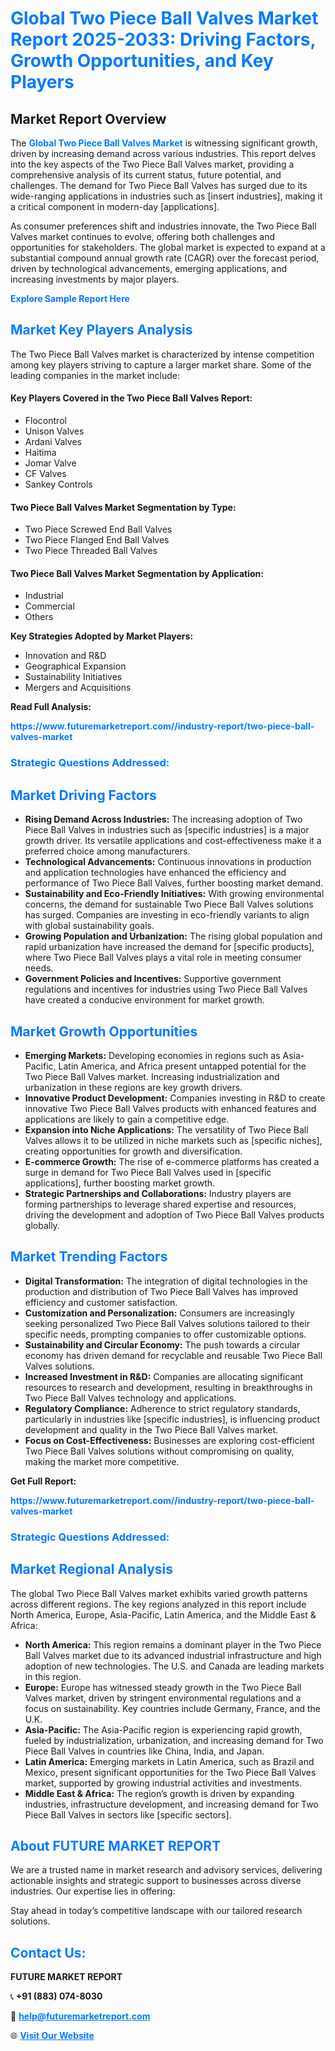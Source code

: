 <h1 style="color: #007BFF;">Global Two Piece Ball Valves Market Report 2025-2033: Driving Factors, Growth Opportunities, and Key Players</h1>

<section id="overview">
<h2>Market Report Overview</h2>
<p>The <a href="https://www.futuremarketreport.com//industry-report/two-piece-ball-valves-market" style="color: #007BFF; text-decoration: none;"><strong>Global Two Piece Ball Valves Market</strong></a> is witnessing significant growth, driven by increasing demand across various industries. This report delves into the key aspects of the Two Piece Ball Valves market, providing a comprehensive analysis of its current status, future potential, and challenges. The demand for Two Piece Ball Valves has surged due to its wide-ranging applications in industries such as [insert industries], making it a critical component in modern-day [applications].</p>
<p>As consumer preferences shift and industries innovate, the Two Piece Ball Valves market continues to evolve, offering both challenges and opportunities for stakeholders. The global market is expected to expand at a substantial compound annual growth rate (CAGR) over the forecast period, driven by technological advancements, emerging applications, and increasing investments by major players.</p>
</section>

<section id="overview">
<p><a href="https://www.futuremarketreport.com//request-sample/reportId=92437" style="color: #007BFF; text-decoration: none;"><strong>Explore Sample Report Here</strong></a></p>
</section>

<section id="key-players">
<h2 style="color: #007BFF;">Market Key Players Analysis</h2>
<p>The Two Piece Ball Valves market is characterized by intense competition among key players striving to capture a larger market share. Some of the leading companies in the market include:</p>
<h4>Key Players Covered in the Two Piece Ball Valves Report:</h4>
<ul><li>Flocontrol</li><li>Unison Valves</li><li>Ardani Valves</li><li>Haitima</li><li>Jomar Valve</li><li>CF Valves</li><li>Sankey Controls</li></ul>
<h4>Two Piece Ball Valves Market Segmentation by Type:</h4>
<ul><li>Two Piece Screwed End Ball Valves</li><li>Two Piece Flanged End Ball Valves</li><li>Two Piece Threaded Ball Valves</li></ul>

<h4>Two Piece Ball Valves Market Segmentation by Application:</h4>
<ul><li>Industrial</li><li>Commercial</li><li>Others</li></ul>
<p><strong>Key Strategies Adopted by Market Players:</strong></p>
<ul>
<li>Innovation and R&D</li>
<li>Geographical Expansion</li>
<li>Sustainability Initiatives</li>
<li>Mergers and Acquisitions</li>
</ul>
</section>

<section>
<p><strong>Read Full Analysis: </strong></p><a href="https://www.futuremarketreport.com//industry-report/two-piece-ball-valves-market" style="color: #007BFF; text-decoration: none;"><strong>https://www.futuremarketreport.com//industry-report/two-piece-ball-valves-market</strong></a>
<h3 style="color: #007BFF;">Strategic Questions Addressed:</h3>
</section>

<section id="driving-factors">
<h2 style="color: #007BFF;">Market Driving Factors</h2>
<ul>
<li><strong>Rising Demand Across Industries:</strong> The increasing adoption of Two Piece Ball Valves in industries such as [specific industries] is a major growth driver. Its versatile applications and cost-effectiveness make it a preferred choice among manufacturers.</li>
<li><strong>Technological Advancements:</strong> Continuous innovations in production and application technologies have enhanced the efficiency and performance of Two Piece Ball Valves, further boosting market demand.</li>
<li><strong>Sustainability and Eco-Friendly Initiatives:</strong> With growing environmental concerns, the demand for sustainable Two Piece Ball Valves solutions has surged. Companies are investing in eco-friendly variants to align with global sustainability goals.</li>
<li><strong>Growing Population and Urbanization:</strong> The rising global population and rapid urbanization have increased the demand for [specific products], where Two Piece Ball Valves plays a vital role in meeting consumer needs.</li>
<li><strong>Government Policies and Incentives:</strong> Supportive government regulations and incentives for industries using Two Piece Ball Valves have created a conducive environment for market growth.</li>
</ul>
</section>

<section id="growth-opportunities">
<h2 style="color: #007BFF;">Market Growth Opportunities</h2>
<ul>
<li><strong>Emerging Markets:</strong> Developing economies in regions such as Asia-Pacific, Latin America, and Africa present untapped potential for the Two Piece Ball Valves market. Increasing industrialization and urbanization in these regions are key growth drivers.</li>
<li><strong>Innovative Product Development:</strong> Companies investing in R&D to create innovative Two Piece Ball Valves products with enhanced features and applications are likely to gain a competitive edge.</li>
<li><strong>Expansion into Niche Applications:</strong> The versatility of Two Piece Ball Valves allows it to be utilized in niche markets such as [specific niches], creating opportunities for growth and diversification.</li>
<li><strong>E-commerce Growth:</strong> The rise of e-commerce platforms has created a surge in demand for Two Piece Ball Valves used in [specific applications], further boosting market growth.</li>
<li><strong>Strategic Partnerships and Collaborations:</strong> Industry players are forming partnerships to leverage shared expertise and resources, driving the development and adoption of Two Piece Ball Valves products globally.</li>
</ul>
</section>

<section id="trending-factors">
<h2 style="color: #007BFF;">Market Trending Factors</h2>
<ul>
<li><strong>Digital Transformation:</strong> The integration of digital technologies in the production and distribution of Two Piece Ball Valves has improved efficiency and customer satisfaction.</li>
<li><strong>Customization and Personalization:</strong> Consumers are increasingly seeking personalized Two Piece Ball Valves solutions tailored to their specific needs, prompting companies to offer customizable options.</li>
<li><strong>Sustainability and Circular Economy:</strong> The push towards a circular economy has driven demand for recyclable and reusable Two Piece Ball Valves solutions.</li>
<li><strong>Increased Investment in R&D:</strong> Companies are allocating significant resources to research and development, resulting in breakthroughs in Two Piece Ball Valves technology and applications.</li>
<li><strong>Regulatory Compliance:</strong> Adherence to strict regulatory standards, particularly in industries like [specific industries], is influencing product development and quality in the Two Piece Ball Valves market.</li>
<li><strong>Focus on Cost-Effectiveness:</strong> Businesses are exploring cost-efficient Two Piece Ball Valves solutions without compromising on quality, making the market more competitive.</li>
</ul>
</section>

<section>
<p><strong>Get Full Report: </strong></p><a href="https://www.futuremarketreport.com//industry-report/two-piece-ball-valves-market" style="color: #007BFF; text-decoration: none;"><strong>https://www.futuremarketreport.com//industry-report/two-piece-ball-valves-market</strong></a>
<h3 style="color: #007BFF;">Strategic Questions Addressed:</h3>
</section>


<section id="regional-analysis">
<h2 style="color: #007BFF;">Market Regional Analysis</h2>
<p>The global Two Piece Ball Valves market exhibits varied growth patterns across different regions. The key regions analyzed in this report include North America, Europe, Asia-Pacific, Latin America, and the Middle East & Africa:</p>
<ul>
<li><strong>North America:</strong> This region remains a dominant player in the Two Piece Ball Valves market due to its advanced industrial infrastructure and high adoption of new technologies. The U.S. and Canada are leading markets in this region.</li>
<li><strong>Europe:</strong> Europe has witnessed steady growth in the Two Piece Ball Valves market, driven by stringent environmental regulations and a focus on sustainability. Key countries include Germany, France, and the U.K.</li>
<li><strong>Asia-Pacific:</strong> The Asia-Pacific region is experiencing rapid growth, fueled by industrialization, urbanization, and increasing demand for Two Piece Ball Valves in countries like China, India, and Japan.</li>
<li><strong>Latin America:</strong> Emerging markets in Latin America, such as Brazil and Mexico, present significant opportunities for the Two Piece Ball Valves market, supported by growing industrial activities and investments.</li>
<li><strong>Middle East & Africa:</strong> The region’s growth is driven by expanding industries, infrastructure development, and increasing demand for Two Piece Ball Valves in sectors like [specific sectors].</li>
</ul>
</section>

<footer>
<h2 style="color: #007BFF;">About FUTURE MARKET REPORT</h2>
<p>We are a trusted name in market research and advisory services, delivering actionable insights and strategic support to businesses across diverse industries. Our expertise lies in offering:</p>

<p>Stay ahead in today’s competitive landscape with our tailored research solutions.</p>

<h2 style="color: #007BFF;">Contact Us:</h2>
<p><strong>FUTURE MARKET REPORT</strong></p>
<p>📞 <strong>+91 (883) 074-8030</strong></p>
<p>📧 <strong><a href="mailto:help@futuremarketreport.com" style="color: #007BFF;">help@futuremarketreport.com</a></strong></p>
<p>🌐 <strong><a href="https://www.futuremarketreport.com/" style="color: #007BFF;">Visit Our Website</a></strong></p>
</footer>